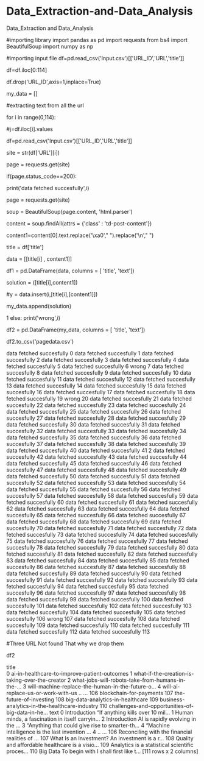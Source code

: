 # Data_Extraction-and-Data_Analysis
Data_Extraction and Data_Analysis

#importing library
import pandas as pd
import requests
from bs4 import BeautifulSoup
import numpy as np

#importing input file
df=pd.read_csv('Input.csv')[['URL_ID','URL','title']]

df=df.iloc[0:114]


df.drop('URL_ID',axis=1,inplace=True)

my_data = []

#extracting text from all the url

for i in range(0,114):

#j=df.iloc[i].values

df=pd.read_csv('Input.csv')[['URL_ID','URL','title']]

site = str(df['URL'][i])

page = requests.get(site)

if(page.status_code==200):

print('data fetched succesfully',i)

page = requests.get(site)

soup = BeautifulSoup(page.content, 'html.parser')

content = soup.findAll(attrs = {'class' : 'td-post-content'})

content1=content[0].text.replace('\xa0'," ").replace('\n'," ")

title = df['title']

data = [[title[i] , content1]]

df1 = pd.DataFrame(data, columns = [ 'title', 'text'])

solution = ([title[i],content1])

#y = data.insert(i,[title[i],[content1]])

my_data.append(solution)

1
else:
print('wrong',i)

df2 = pd.DataFrame(my_data, columns = [ 'title', 'text'])

df2.to_csv('pagedata.csv')



data fetched succesfully 0
data fetched succesfully 1
data fetched succesfully 2
data fetched succesfully 3
data fetched succesfully 4
data fetched succesfully 5
data fetched succesfully 6
wrong 7
data fetched succesfully 8
data fetched succesfully 9
data fetched succesfully 10
data fetched succesfully 11
data fetched succesfully 12
data fetched succesfully 13
data fetched succesfully 14
data fetched succesfully 15
data fetched succesfully 16
data fetched succesfully 17
data fetched succesfully 18
data fetched succesfully 19
wrong 20
data fetched succesfully 21
data fetched succesfully 22
data fetched succesfully 23
data fetched succesfully 24
data fetched succesfully 25
data fetched succesfully 26
data fetched succesfully 27
data fetched succesfully 28
data fetched succesfully 29
data fetched succesfully 30
data fetched succesfully 31
data fetched succesfully 32
data fetched succesfully 33
data fetched succesfully 34
data fetched succesfully 35
data fetched succesfully 36
data fetched succesfully 37
data fetched succesfully 38
data fetched succesfully 39
data fetched succesfully 40
data fetched succesfully 41
2
data fetched succesfully 42
data fetched succesfully 43
data fetched succesfully 44
data fetched succesfully 45
data fetched succesfully 46
data fetched succesfully 47
data fetched succesfully 48
data fetched succesfully 49
data fetched succesfully 50
data fetched succesfully 51
data fetched succesfully 52
data fetched succesfully 53
data fetched succesfully 54
data fetched succesfully 55
data fetched succesfully 56
data fetched succesfully 57
data fetched succesfully 58
data fetched succesfully 59
data fetched succesfully 60
data fetched succesfully 61
data fetched succesfully 62
data fetched succesfully 63
data fetched succesfully 64
data fetched succesfully 65
data fetched succesfully 66
data fetched succesfully 67
data fetched succesfully 68
data fetched succesfully 69
data fetched succesfully 70
data fetched succesfully 71
data fetched succesfully 72
data fetched succesfully 73
data fetched succesfully 74
data fetched succesfully 75
data fetched succesfully 76
data fetched succesfully 77
data fetched succesfully 78
data fetched succesfully 79
data fetched succesfully 80
data fetched succesfully 81
data fetched succesfully 82
data fetched succesfully 83
data fetched succesfully 84
data fetched succesfully 85
data fetched succesfully 86
data fetched succesfully 87
data fetched succesfully 88
data fetched succesfully 89
data fetched succesfully 90
data fetched succesfully 91
data fetched succesfully 92
data fetched succesfully 93
data fetched succesfully 94
data fetched succesfully 95
data fetched succesfully 96
data fetched succesfully 97
data fetched succesfully 98
data fetched succesfully 99
data fetched succesfully 100
data fetched succesfully 101
data fetched succesfully 102
data fetched succesfully 103
data fetched succesfully 104
data fetched succesfully 105
data fetched succesfully 106
wrong 107
data fetched succesfully 108
data fetched succesfully 109
data fetched succesfully 110
data fetched succesfully 111
data fetched succesfully 112
data fetched succesfully 113

#Three URL Not found That why we drop them

df2

title \
0 ai-in-healthcare-to-improve-patient-outcomes
1 what-if-the-creation-is-taking-over-the-creator
2 what-jobs-will-robots-take-from-humans-in-the-...
3 will-machine-replace-the-human-in-the-future-o...
4 will-ai-replace-us-or-work-with-us
.. ...
106 blockchain-for-payments
107 the-future-of-investing
108 big-data-analytics-in-healthcare
109 business-analytics-in-the-healthcare-industry
110 challenges-and-opportunities-of-big-data-in-he...
text
0 Introduction “If anything kills over 10 mil...
1 Human minds, a fascination in itself carryin...
2 Introduction AI is rapidly evolving in the ...
3 “Anything that could give rise to smarter-th...
4 “Machine intelligence is the last invention ...
4
.. ...
106 Reconciling with the financial realities of ...
107 What Is an Investment? An investment is a r...
108 Quality and affordable healthcare is a visio...
109 Analytics is a statistical scientific proces...
110 Big Data To begin with I shall first like t...
[111 rows x 2 columns]



